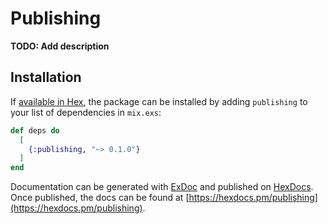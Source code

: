 # Publishing

**TODO: Add description**

## Installation

If [available in Hex](https://hex.pm/docs/publish), the package can be installed
by adding `publishing` to your list of dependencies in `mix.exs`:

```elixir
def deps do
  [
    {:publishing, "~> 0.1.0"}
  ]
end
```

Documentation can be generated with [ExDoc](https://github.com/elixir-lang/ex_doc)
and published on [HexDocs](https://hexdocs.pm). Once published, the docs can
be found at [https://hexdocs.pm/publishing](https://hexdocs.pm/publishing).


